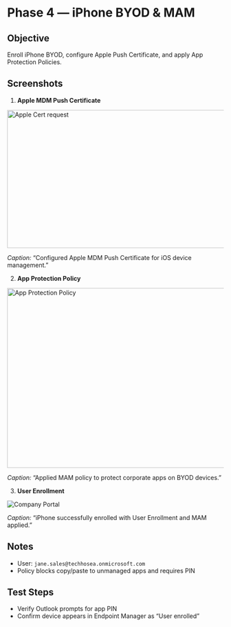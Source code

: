 # Phase 4 — iPhone BYOD & MAM

## Objective
Enroll iPhone BYOD, configure Apple Push Certificate, and apply App Protection Policies.

## Screenshots
1. **Apple MDM Push Certificate**
<img width="710" height="320" alt="Apple Cert request" src="https://github.com/user-attachments/assets/69b0c8a8-e781-44b9-9bfb-d11c35e2d30b" />

   *Caption:* “Configured Apple MDM Push Certificate for iOS device management.”

2. **App Protection Policy**
<img width="662" height="417" alt="App Protection Policy" src="https://github.com/user-attachments/assets/b78f0d10-8baf-4023-b7a3-aab45df11a63" />

   *Caption:* “Applied MAM policy to protect corporate apps on BYOD devices.”

3. **User Enrollment**
   
![Company Portal](https://github.com/user-attachments/assets/34a26f34-fbcf-44a9-b1eb-480645a37f35)

   *Caption:* “iPhone successfully enrolled with User Enrollment and MAM applied.”

## Notes
- User: `jane.sales@techhosea.onmicrosoft.com`
- Policy blocks copy/paste to unmanaged apps and requires PIN

## Test Steps
- Verify Outlook prompts for app PIN
- Confirm device appears in Endpoint Manager as “User enrolled”
